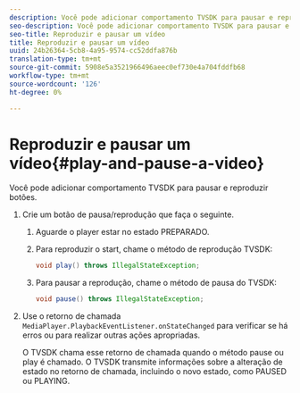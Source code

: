 ```yaml
---
description: Você pode adicionar comportamento TVSDK para pausar e reproduzir botões.
seo-description: Você pode adicionar comportamento TVSDK para pausar e reproduzir botões.
seo-title: Reproduzir e pausar um vídeo
title: Reproduzir e pausar um vídeo
uuid: 24b26364-5cb8-4a95-9574-cc52ddfa876b
translation-type: tm+mt
source-git-commit: 5908e5a3521966496aeec0ef730e4a704fddfb68
workflow-type: tm+mt
source-wordcount: '126'
ht-degree: 0%

---
```



# Reproduzir e pausar um vídeo{#play-and-pause-a-video}

Você pode adicionar comportamento TVSDK para pausar e reproduzir botões.

1. Crie um botão de pausa/reprodução que faça o seguinte.
   1. Aguarde o player estar no estado PREPARADO.
   1. Para reproduzir o start, chame o método de reprodução TVSDK:

      ```java
      void play() throws IllegalStateException;
      ```

   1. Para pausar a reprodução, chame o método de pausa do TVSDK:

      ```java
      void pause() throws IllegalStateException;
      ```

1. Use o retorno de chamada `MediaPlayer.PlaybackEventListener.onStateChanged` para verificar se há erros ou para realizar outras ações apropriadas.

   O TVSDK chama esse retorno de chamada quando o método pause ou play é chamado. O TVSDK transmite informações sobre a alteração de estado no retorno de chamada, incluindo o novo estado, como PAUSED ou PLAYING.

